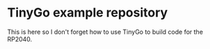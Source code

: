 # TinyGo example repository

This is here so I don't forget how to use TinyGo to build code for the RP2040.

